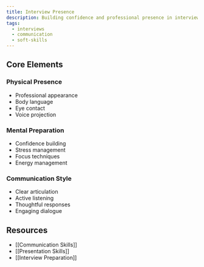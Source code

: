 ```yaml
---
title: Interview Presence
description: Building confidence and professional presence in interviews
tags:
  - interviews
  - communication
  - soft-skills
---
```


## Core Elements

### Physical Presence
- Professional appearance
- Body language
- Eye contact
- Voice projection

### Mental Preparation
- Confidence building
- Stress management
- Focus techniques
- Energy management

### Communication Style
- Clear articulation
- Active listening
- Thoughtful responses
- Engaging dialogue

## Resources
- [[Communication Skills]]
- [[Presentation Skills]]
- [[Interview Preparation]]
